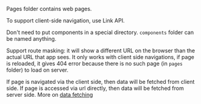 Pages folder contains web pages.

To support client-side navigation, use Link API.

Don't need to put components in a special directory. `components` folder can be named anything.

Support route masking: it will show a different URL on the browser than the actual URL that app sees. It only works with client side navigations, if page is reloaded, it gives 404 error because there is no such page (in `pages` folder) to load on server.

If page is navigated via the client side, then data will be fetched from client side.
If page is accessed via url directly, then data will be fetched from server side.
More on [data fetching](https://github.com/zeit/next.js#fetching-data-and-component-lifecycle)
